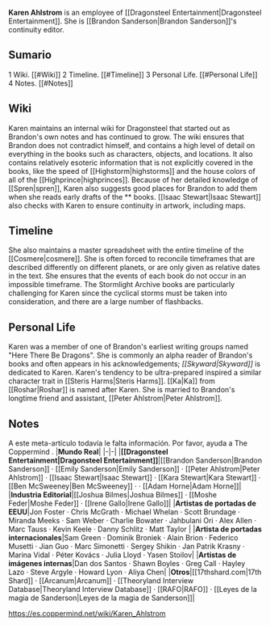 **Karen Ahlstrom** is an employee of [[Dragonsteel Entertainment\|Dragonsteel Entertainment]]. She is [[Brandon Sanderson\|Brandon Sanderson]]'s continuity editor.

## Sumario

1 Wiki. [[#Wiki]] 
2 Timeline. [[#Timeline]] 
3 Personal Life. [[#Personal Life]] 
4 Notes. [[#Notes]] 


## Wiki
Karen maintains an internal wiki for Dragonsteel that started out as Brandon's own notes and has continued to grow. The wiki ensures that Brandon does not contradict himself, and contains a high level of detail on everything in the books such as characters, objects, and locations. It also contains relatively esoteric information that is not explicitly covered in the books, like the speed of [[Highstorm\|highstorms]] and the house colors of all of the  [[Highprince\|highprinces]]. Because of her detailed knowledge of [[Spren\|spren]], Karen also suggests good places for Brandon to add them when she reads early drafts of the ** books. [[Isaac Stewart\|Isaac Stewart]] also checks with Karen to ensure continuity in artwork, including maps.

## Timeline
She also maintains a master spreadsheet with the entire timeline of the [[Cosmere\|cosmere]]. She is often forced to reconcile timeframes that are described differently on different planets, or are only given as relative dates in the text. She ensures that the events of each book do not occur in an impossible timeframe. The Stormlight Archive books are particularly challenging for Karen since the cyclical storms must be taken into consideration, and there are a large number of flashbacks.

## Personal Life
Karen was a member of one of Brandon's earliest writing groups named "Here There Be Dragons". She is commonly an alpha reader of Brandon's books and often appears in his acknowledgements; *[[Skyward\|Skyward]]* is dedicated to Karen.
Karen's tendency to be ultra-prepared inspired a similar character trait in [[Steris Harms\|Steris Harms]]. [[Ka\|Ka]] from [[Roshar\|Roshar]] is named after Karen. She is married to Brandon's longtime friend and assistant, [[Peter Ahlstrom\|Peter Ahlstrom]].

## Notes

A este meta-artículo todavía le falta información. Por favor, ayuda a The Coppermind .
|**Mundo Real**|
|-|-|
|**[[Dragonsteel Entertainment\|Dragonsteel Entertainment]]**|[[Brandon Sanderson\|Brandon Sanderson]] · [[Emily Sanderson\|Emily Sanderson]] · [[Peter Ahlstrom\|Peter Ahlstrom]] · [[Isaac Stewart\|Isaac Stewart]] · [[Kara Stewart\|Kara Stewart]] · [[Ben McSweeney\|Ben McSweeney]] ·  · [[Adam Horne\|Adam Horne]]|
|**Industria Editorial**|[[Joshua Bilmes\|Joshua Bilmes]] · [[Moshe Feder\|Moshe Feder]] · [[Irene Gallo\|Irene Gallo]]|
|**Artistas de portadas de EEUU**|Jon Foster · Chris McGrath · Michael Whelan · Scott Brundage · Miranda Meeks · Sam Weber · Charlie Bowater · Jahbulani Ori · Alex Allen · Marc Tauss · Kevin Keele · Danny Schlitz · Matt Taylor |
|**Artista de portadas internacionales**|Sam Green · Dominik Broniek · Alain Brion · Federico Musetti · Jian Guo · Marc Simonetti · Sergey Shikin · Jan Patrik Krasny · Marina Vidal · Péter Kovács · Julia Lloyd · Yasen Stoilov|
|**Artistas de imágenes internas**|Dan dos Santos · Shawn Boyles · Greg Call · Hayley Lazo · Steve Argyle · Howard Lyon · Aliya Chen|
|**Otros**|[[17thshard.com\|17th Shard]] · [[Arcanum\|Arcanum]] · [[Theoryland Interview Database\|Theoryland Interview Database]] · [[RAFO\|RAFO]] · [[Leyes de la magia de Sanderson\|Leyes de la magia de Sanderson]]|



https://es.coppermind.net/wiki/Karen_Ahlstrom